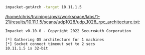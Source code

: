 ```bash
impacket-getArch -target 10.11.1.5
```

[/home/chris/trainings/pwk/workspace/labs/1-21/results/10.11.1.5/scans/udp1028/udp_1028_rpc_architecture.txt](file:///home/chris/trainings/pwk/workspace/labs/1-21/results/10.11.1.5/scans/udp1028/udp_1028_rpc_architecture.txt):

```
Impacket v0.10.0 - Copyright 2022 SecureAuth Corporation

[*] Gathering OS architecture for 1 machines
[*] Socket connect timeout set to 2 secs
10.11.1.5 is 32-bit


```
